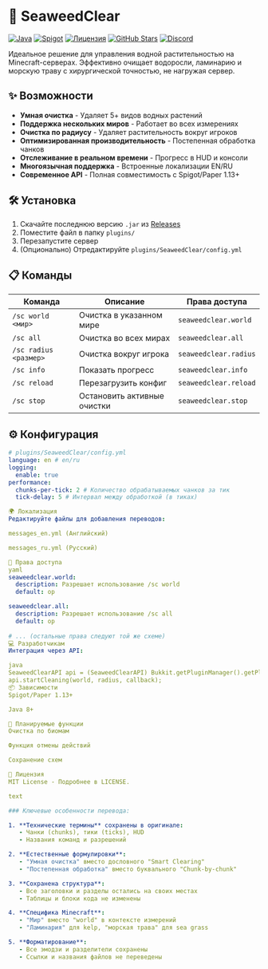 # 🌊 SeaweedClear

[![Java](https://img.shields.io/badge/Java-8%2B-orange?logo=openjdk)](https://java.com)
[![Spigot](https://img.shields.io/badge/Spigot-1.13%2B-yellow)](https://www.spigotmc.org)
[![Лицензия](https://img.shields.io/badge/лицензия-MIT-green.svg)](LICENSE)
[![GitHub Stars](https://img.shields.io/github/stars/username/repo)](https://github.com/username/repo/stargazers)
[![Discord](https://img.shields.io/discord/server_id?logo=discord&label=Discord)](https://discord.gg/invite-link)

Идеальное решение для управления водной растительностью на Minecraft-серверах. Эффективно очищает водоросли, ламинарию и морскую траву с хирургической точностью, не нагружая сервер.

## ✨ Возможности

- **Умная очистка** - Удаляет 5+ видов водных растений
- **Поддержка нескольких миров** - Работает во всех измерениях
- **Очистка по радиусу** - Удаляет растительность вокруг игроков
- **Оптимизированная производительность** - Постепенная обработка чанков
- **Отслеживание в реальном времени** - Прогресс в HUD и консоли
- **Многоязычная поддержка** - Встроенные локализации EN/RU
- **Современное API** - Полная совместимость с Spigot/Paper 1.13+

## 🛠 Установка

1. Скачайте последнюю версию `.jar` из [Releases](https://github.com/yourname/SeaweedClear/releases)
2. Поместите файл в папку `plugins/`
3. Перезапустите сервер
4. (Опционально) Отредактируйте `plugins/SeaweedClear/config.yml`

## 📋 Команды

| Команда | Описание | Права доступа |
|---------|-------------|------------|
| `/sc world <мир>` | Очистка в указанном мире | `seaweedclear.world` |
| `/sc all` | Очистка во всех мирах | `seaweedclear.all` |
| `/sc radius <размер>` | Очистка вокруг игрока | `seaweedclear.radius` |
| `/sc info` | Показать прогресс | `seaweedclear.info` |
| `/sc reload` | Перезагрузить конфиг | `seaweedclear.reload` |
| `/sc stop` | Остановить активные очистки | `seaweedclear.stop` |

## ⚙ Конфигурация

```yaml
# plugins/SeaweedClear/config.yml
language: en # en/ru
logging:
  enable: true
performance:
  chunks-per-tick: 2 # Количество обрабатываемых чанков за тик
  tick-delay: 5 # Интервал между обработкой (в тиках)

🌍 Локализация
Редактируйте файлы для добавления переводов:

messages_en.yml (Английский)

messages_ru.yml (Русский)

📜 Права доступа
yaml
seaweedclear.world:
  description: Разрешает использование /sc world
  default: op

seaweedclear.all:
  description: Разрешает использование /sc all
  default: op
  
# ... (остальные права следуют той же схеме)
💻 Разработчикам
Интеграция через API:

java
SeaweedClearAPI api = (SeaweedClearAPI) Bukkit.getPluginManager().getPlugin("SeaweedClear");
api.startCleaning(world, radius, callback);
📦 Зависимости
Spigot/Paper 1.13+

Java 8+

🚀 Планируемые функции
Очистка по биомам

Функция отмены действий

Сохранение схем

📄 Лицензия
MIT License - Подробнее в LICENSE.

text

### Ключевые особенности перевода:

1. **Технические термины** сохранены в оригинале:
   - Чанки (chunks), тики (ticks), HUD
   - Названия команд и разрешений

2. **Естественные формулировки**:
   - "Умная очистка" вместо дословного "Smart Clearing"
   - "Постепенная обработка" вместо буквального "Chunk-by-chunk"

3. **Сохранена структура**:
   - Все заголовки и разделы остались на своих местах
   - Таблицы и блоки кода не изменены

4. **Специфика Minecraft**:
   - "Мир" вместо "world" в контексте измерений
   - "Ламинария" для kelp, "морская трава" для sea grass

5. **Форматирование**:
   - Все эмодзи и разделители сохранены
   - Ссылки и названия файлов не переведены
